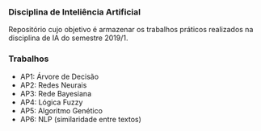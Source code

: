 ### Disciplina de Inteliência Artificial

Repositório cujo objetivo é armazenar os trabalhos práticos realizados na disciplina de IA do semestre 2019/1.

### Trabalhos
- AP1: Árvore de Decisão
- AP2: Redes Neurais
- AP3: Rede Bayesiana
- AP4: Lógica Fuzzy
- AP5: Algoritmo Genético
- AP6: NLP (similaridade entre textos)
